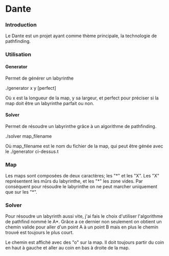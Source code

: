 # Dante

### Introduction

Le Dante est un projet ayant comme thème principale, la technologie de pathfinding.



### Utilisation

#### Generator

Permet de générer un labyrinthe

./generator x y \[perfect]

Où x est la longueur de la map, y sa largeur, et perfect pour préciser si la map doit être un labyrinthe parfait ou non.



#### Solver

Permet de résoudre un labyrinthe grâce à un algorithme de pathfinding.

./solver map\_filename

Où map\_filename est le nom du fichier de la map, qui peut être génée avec le ./generator ci-dessus.t



### Map

Les maps sont composées de deux caractères; les "\*" et les "X". Les "X" représentent les mûrs du labyrinthe, et les "\*" les zone vides. Par conséquent pour résoudre le labyrinthe on ne peut marcher uniquement que sur les "\*".



### Solver

Pour résoudre un labyrinth aussi vite, j'ai fais le choix d'utiliser l'algorithme de pathfind nommé le A\*. Grâce a ce dernier non seulement on obtient un chemin valide pour aller d'un point A à un point B mais en plus le chemin trouvé est toujours le plus court.

Le chemin est affiché avec des "o" sur la map. Il doit toujours partir du coin en haut à gauche et aller au coin en bas à droite de la map.

